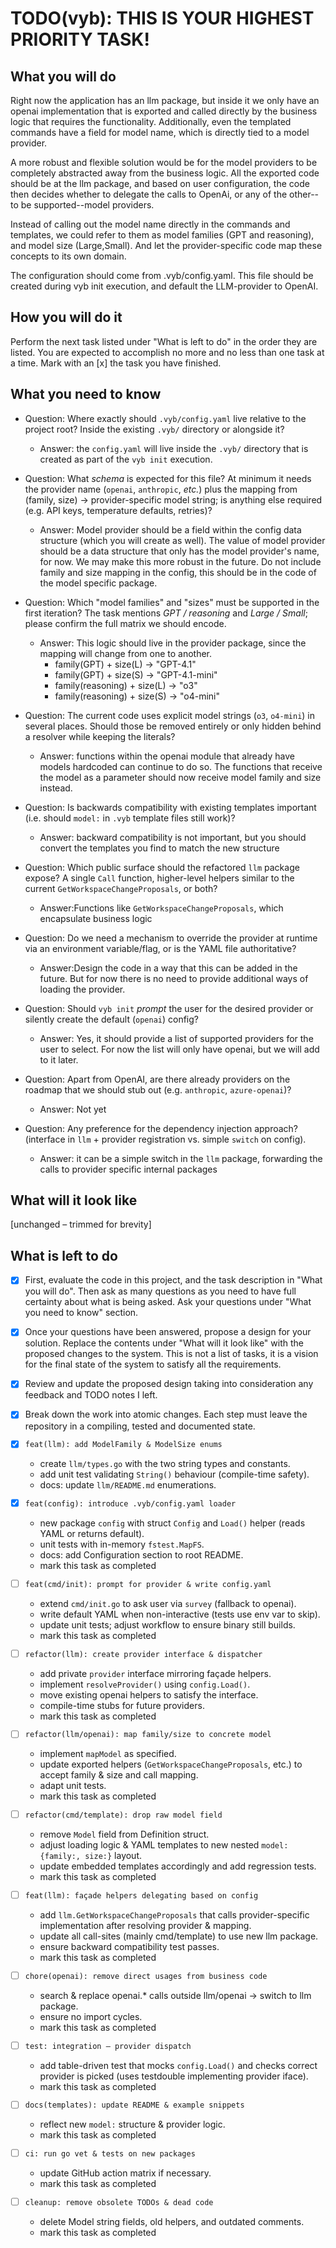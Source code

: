 # TODO(vyb): THIS IS YOUR HIGHEST PRIORITY TASK!

## What you will do
Right now the application has an llm package, but inside it we only have
an openai implementation that is exported and called directly by the
business logic that requires the functionality. Additionally, even the
templated commands have a field for model name, which is directly tied
to a model provider.

A more robust and flexible solution would be for the model providers to
be completely abstracted away from the business logic. All the exported
code should be at the llm package, and based on user configuration, the
code then decides whether to delegate the calls to OpenAi, or any of the
other--to be supported--model providers.

Instead of calling out the model name directly in the commands and
templates, we could refer to them as model families (GPT and reasoning),
and model size (Large,Small). And let the provider-specific code map
these concepts to its own domain.

The configuration should come from .vyb/config.yaml. This file should be
created during vyb init execution, and default the LLM-provider to
OpenAI.

## How you will do it
Perform the next task listed under "What is left to do" in the order
they are listed. You are expected to accomplish no more and no less than
one task at a time. Mark with an [x] the task you have finished.

## What you need to know
- Question: Where exactly should `.vyb/config.yaml` live relative to the
  project root?  Inside the existing `.vyb/` directory or alongside it?
  - Answer: the `config.yaml` will live inside the `.vyb/` directory that
    is created as part of the `vyb init` execution.

- Question: What *schema* is expected for this file?  At minimum it needs
  the provider name (`openai`, `anthropic`, *etc.*) plus the mapping from
  (family, size) → provider-specific model string; is anything else
  required (e.g. API keys, temperature defaults, retries)?
  - Answer: Model provider should be a field within the config data
    structure (which you will create as well). The value of model
    provider should be a data structure that only has the model
    provider's name, for now. We may make this more robust in the
    future. Do not include family and size mapping in the config, this
    should be in the code of the model specific package.

- Question: Which "model families" and "sizes" must be supported in the
  first iteration?  The task mentions *GPT / reasoning* and *Large /
  Small*; please confirm the full matrix we should encode.
  - Answer: This logic should live in the provider package, since the
    mapping will change from one to another.
    - family(GPT) + size(L) -> "GPT-4.1"
    - family(GPT) + size(S) -> "GPT-4.1-mini"
    - family(reasoning) + size(L) -> "o3"
    - family(reasoning) + size(S) -> "o4-mini" 

- Question: The current code uses explicit model strings (`o3`,
  `o4-mini`) in several places.  Should those be removed entirely or only
  hidden behind a resolver while keeping the literals?
  - Answer: functions within the openai module that already have models
    hardcoded can continue to do so. The functions that receive the
    model as a parameter should now receive model family and size
    instead. 

- Question: Is backwards compatibility with existing templates important
  (i.e. should `model:` in `.vyb` template files still work)?
  - Answer: backward compatibility is not important, but you should
    convert the templates you find to match the new structure

- Question: Which public surface should the refactored `llm` package
  expose?  A single `Call` function, higher-level helpers similar to the
  current `GetWorkspaceChangeProposals`, or both?
  - Answer:Functions like `GetWorkspaceChangeProposals`, which
    encapsulate business logic

- Question: Do we need a mechanism to override the provider at runtime
  via an environment variable/flag, or is the YAML file authoritative?
  - Answer:Design the code in a way that this can be added in the
    future. But for now there is no need to provide additional ways of
    loading the provider.

- Question: Should `vyb init` *prompt* the user for the desired provider
  or silently create the default (`openai`) config?
  - Answer: Yes, it should provide a list of supported providers for the
    user to select. For now the list will only have openai, but we will
    add to it later.

- Question: Apart from OpenAI, are there already providers on the
  roadmap that we should stub out (e.g. `anthropic`, `azure-openai`)?
  - Answer: Not yet

- Question: Any preference for the dependency injection approach?
  (interface in `llm` + provider registration vs. simple `switch` on
  config).
  - Answer: it can be a simple switch in the `llm` package, forwarding
    the calls to provider specific internal packages

## What will it look like
[unchanged – trimmed for brevity]

## What is left to do
- [x] First, evaluate the code in this project, and the task
      description in "What you will do". Then ask as many questions as
      you need to have full certainty about what is being asked. Ask
      your questions under "What you need to know" section.
- [x] Once your questions have been answered, propose a design for your
      solution. Replace the contents under "What will it look like" with
      the proposed changes to the system. This is not a list of tasks,
      it is a vision for the final state of the system to satisfy all
      the requirements.
- [x] Review and update the proposed design taking into consideration
      any feedback and TODO notes I left.
- [x] Break down the work into atomic changes. Each step must leave the
      repository in a compiling, tested and documented state.

- [x] `feat(llm): add ModelFamily & ModelSize enums`
   * create `llm/types.go` with the two string types and constants.
   * add unit test validating `String()` behaviour (compile-time safety).
   * docs: update `llm/README.md` enumerations.

- [x] `feat(config): introduce .vyb/config.yaml loader`
   * new package `config` with struct `Config` and `Load()` helper (reads
     YAML or returns default).
   * unit tests with in-memory `fstest.MapFS`.
   * docs: add Configuration section to root README.
   * mark this task as completed

- [ ] `feat(cmd/init): prompt for provider & write config.yaml`
   * extend `cmd/init.go` to ask user via `survey` (fallback to openai).
   * write default YAML when non-interactive (tests use env var to skip).
   * update unit tests; adjust workflow to ensure binary still builds.
   * mark this task as completed

- [ ] `refactor(llm): create provider interface & dispatcher`
   * add private `provider` interface mirroring façade helpers.
   * implement `resolveProvider()` using `config.Load()`.
   * move existing openai helpers to satisfy the interface.
   * compile-time stubs for future providers.
   * mark this task as completed

- [ ] `refactor(llm/openai): map family/size to concrete model`
   * implement `mapModel` as specified.
   * update exported helpers (`GetWorkspaceChangeProposals`, etc.) to
     accept family & size and call mapping.
   * adapt unit tests.
   * mark this task as completed

- [ ] `refactor(cmd/template): drop raw model field`
   * remove `Model` field from Definition struct.
   * adjust loading logic & YAML templates to new nested
     `model: {family:, size:}` layout.
   * update embedded templates accordingly and add regression tests.
   * mark this task as completed

- [ ] `feat(llm): façade helpers delegating based on config`
   * add `llm.GetWorkspaceChangeProposals` that calls provider-specific
     implementation after resolving provider & mapping.
   * update all call-sites (mainly cmd/template) to use new llm package.
   * ensure backward compatibility test passes.
   * mark this task as completed

- [ ] `chore(openai): remove direct usages from business code`
   * search & replace openai.* calls outside llm/openai → switch to llm
     package.
   * ensure no import cycles.
   * mark this task as completed

- [ ] `test: integration – provider dispatch`
   * add table-driven test that mocks `config.Load()` and checks correct
     provider is picked (uses testdouble implementing provider iface).
   * mark this task as completed

- [ ] `docs(templates): update README & example snippets`
    * reflect new `model:` structure & provider logic.
    * mark this task as completed

- [ ] `ci: run go vet & tests on new packages`
    * update GitHub action matrix if necessary.
    * mark this task as completed

- [ ] `cleanup: remove obsolete TODOs & dead code`
    * delete Model string fields, old helpers, and outdated comments.
    * mark this task as completed
